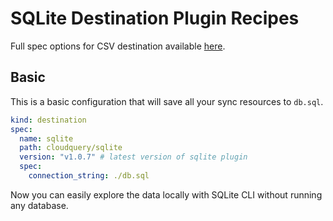 # SQLite Destination Plugin Recipes

Full spec options for CSV destination available [here](https://github.com/cloudquery/cloudquery/tree/main/plugins/destination/csv).


## Basic

This is a basic configuration that will save all your sync resources to `db.sql`.

```yaml
kind: destination
spec:
  name: sqlite
  path: cloudquery/sqlite
  version: "v1.0.7" # latest version of sqlite plugin
  spec:
    connection_string: ./db.sql
```

Now you can easily explore the data locally with SQLite CLI without running any database.
